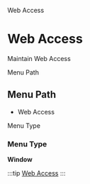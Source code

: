 
Web Access
# Web Access


Maintain Web Access

Menu Path
## Menu Path



- Web Access

Menu Type
### Menu Type

**Window**


:::tip
[Web Access](functional-guide/window/window-web-access.md)
:::